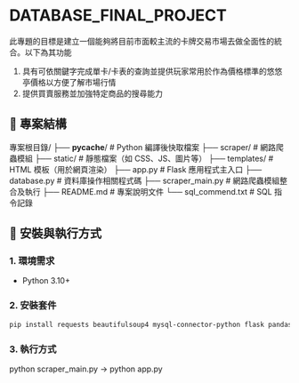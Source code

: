 # DATABASE_FINAL_PROJECT

此專題的目標是建立一個能夠將目前市面較主流的卡牌交易市場去做全面性的統合。以下為其功能

1. 具有可依關鍵字完成單卡/卡表的查詢並提供玩家常用於作為價格標準的悠悠亭價格以方便了解市場行情
2. 提供買賣服務並加強特定商品的搜尋能力

## 📁 專案結構

專案根目錄/
├── __pycache__/           # Python 編譯後快取檔案
├── scraper/               # 網路爬蟲模組
├── static/                # 靜態檔案（如 CSS、JS、圖片等）
├── templates/             # HTML 模板（用於網頁渲染）
├── app.py                 # Flask 應用程式主入口
├── database.py            # 資料庫操作相關程式碼
├── scraper_main.py        # 網路爬蟲模組整合及執行
├── README.md              # 專案說明文件
└── sql_commend.txt        # SQL 指令記錄


## 🚀 安裝與執行方式

### 1. 環境需求

- Python 3.10+

### 2. 安裝套件

```bash
pip install requests beautifulsoup4 mysql-connector-python flask pandas schedule
```

### 3. 執行方式

python scraper_main.py -> python app.py